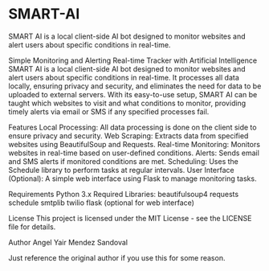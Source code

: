 # SMART-AI
SMART AI is a local client-side AI bot designed to monitor websites and alert users about specific conditions in real-time.

Simple Monitoring and Alerting Real-time Tracker with Artificial Intelligence
SMART AI is a local client-side AI bot designed to monitor websites and alert users about specific conditions in real-time. It processes all data locally, ensuring privacy and security, and eliminates the need for data to be uploaded to external servers. With its easy-to-use setup, SMART AI can be taught which websites to visit and what conditions to monitor, providing timely alerts via email or SMS if any specified processes fail.

Features
Local Processing: All data processing is done on the client side to ensure privacy and security.
Web Scraping: Extracts data from specified websites using BeautifulSoup and Requests.
Real-time Monitoring: Monitors websites in real-time based on user-defined conditions.
Alerts: Sends email and SMS alerts if monitored conditions are met.
Scheduling: Uses the Schedule library to perform tasks at regular intervals.
User Interface (Optional): A simple web interface using Flask to manage monitoring tasks.

Requirements
Python 3.x
Required Libraries:
beautifulsoup4
requests
schedule
smtplib
twilio
flask (optional for web interface)


License
This project is licensed under the MIT License - see the LICENSE file for details.

Author
Angel Yair Mendez Sandoval

Just reference the original author if you use this for some reason.
